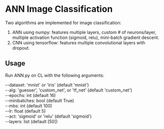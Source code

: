 # ANN Image Classification

Two algorithms are implemented for image classification: 
1) ANN using numpy: features multiple layers, custom # of neurons/layer, multiple activation function (sigmoid, relu), mini-batch gradient descent.
2) CNN using tensorflow: features multiple convolutional layers with dropout.

## Usage
Run ANN.py on CL with the following arguments:

--dataset: 'mnist' or 'iris' (default 'mnist')<br/>
--alg: 'guesser', 'custom_net', or 'tf_net' (default 'custom_net')<br/> 
--epochs: int (default 16)<br/>
--minibatches: bool (default True)<br/>
--mbs: int (default 100)<br/>
--lr: float (default 5)<br/>
--act: 'sigmoid' or 'relu' (default 'sigmoid')<br/> 
--layers: list (default [50])

